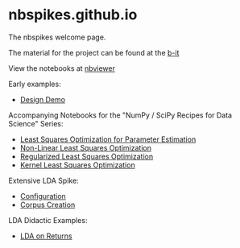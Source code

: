 # nbspikes.github.io

The nbspikes welcome page.

The material for the project can be found at the [b-it](http://www.b-it-center.de/b-it-programmes/teaching-material/p3ml/)

View the notebooks at [nbviewer](https://nbviewer.jupyter.org/github/nbspikes/)

Early examples:
  * [Design Demo](https://nbviewer.jupyter.org/github/nbspikes/style/blob/master/DesignDemo.ipynb)

Accompanying Notebooks for the "NumPy / SciPy Recipes for Data Science" Series:
  * [Least Squares Optimization for Parameter Estimation](https://nbviewer.jupyter.org/github/nbspikes/recipes/blob/master/Least%20Squares%20Optimization%20for%20Parameter%20Estimation.ipynb)
  * [Non-Linear Least Squares Optimization](https://nbviewer.jupyter.org/github/nbspikes/recipes/blob/master/Non-Linear%20Least%20Squares%20Optimization.ipynb)
  * [Regularized Least Squares Optimization](https://nbviewer.jupyter.org/github/nbspikes/recipes/blob/master/Regularized%20Least%20Squares%20Optimization.ipynb)
  * [Kernel Least Squares Optimization](https://nbviewer.jupyter.org/github/nbspikes/recipes/blob/master/Kernel%20Least%20Squares%20Optimization.ipynb)

Extensive LDA Spike:
  * [Configuration](https://nbviewer.jupyter.org/github/nbspikes/lda/blob/master/LDA%20Spike%20-%20Configuration.ipynb)
  * [Corpus Creation](https://nbviewer.jupyter.org/github/nbspikes/lda/blob/master/LDA%20Spike%200%20-%20Corpus%20Creation.ipynb)

LDA Didactic Examples:
  * [LDA on Returns](https://nbviewer.jupyter.org/github/nbspikes/lda/blob/master/LDA%20on%20Returns.ipynb)
